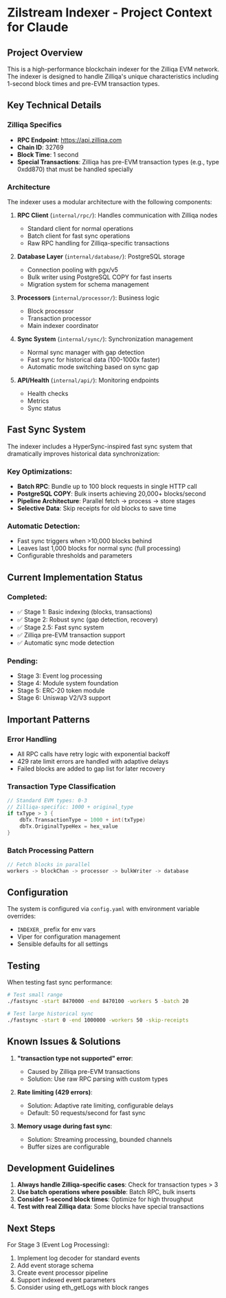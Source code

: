 # Zilstream Indexer - Project Context for Claude

## Project Overview

This is a high-performance blockchain indexer for the Zilliqa EVM network. The indexer is designed to handle Zilliqa's unique characteristics including 1-second block times and pre-EVM transaction types.

## Key Technical Details

### Zilliqa Specifics
- **RPC Endpoint**: https://api.zilliqa.com
- **Chain ID**: 32769
- **Block Time**: 1 second
- **Special Transactions**: Zilliqa has pre-EVM transaction types (e.g., type 0xdd870) that must be handled specially

### Architecture

The indexer uses a modular architecture with the following components:

1. **RPC Client** (`internal/rpc/`): Handles communication with Zilliqa nodes
   - Standard client for normal operations
   - Batch client for fast sync operations
   - Raw RPC handling for Zilliqa-specific transactions

2. **Database Layer** (`internal/database/`): PostgreSQL storage
   - Connection pooling with pgx/v5
   - Bulk writer using PostgreSQL COPY for fast inserts
   - Migration system for schema management

3. **Processors** (`internal/processor/`): Business logic
   - Block processor
   - Transaction processor  
   - Main indexer coordinator

4. **Sync System** (`internal/sync/`): Synchronization management
   - Normal sync manager with gap detection
   - Fast sync for historical data (100-1000x faster)
   - Automatic mode switching based on sync gap

5. **API/Health** (`internal/api/`): Monitoring endpoints
   - Health checks
   - Metrics
   - Sync status

## Fast Sync System

The indexer includes a HyperSync-inspired fast sync system that dramatically improves historical data synchronization:

### Key Optimizations:
- **Batch RPC**: Bundle up to 100 block requests in single HTTP call
- **PostgreSQL COPY**: Bulk inserts achieving 20,000+ blocks/second
- **Pipeline Architecture**: Parallel fetch → process → store stages
- **Selective Data**: Skip receipts for old blocks to save time

### Automatic Detection:
- Fast sync triggers when >10,000 blocks behind
- Leaves last 1,000 blocks for normal sync (full processing)
- Configurable thresholds and parameters

## Current Implementation Status

### Completed:
- ✅ Stage 1: Basic indexing (blocks, transactions)
- ✅ Stage 2: Robust sync (gap detection, recovery)
- ✅ Stage 2.5: Fast sync system
- ✅ Zilliqa pre-EVM transaction support
- ✅ Automatic sync mode detection

### Pending:
- Stage 3: Event log processing
- Stage 4: Module system foundation
- Stage 5: ERC-20 token module
- Stage 6: Uniswap V2/V3 support

## Important Patterns

### Error Handling
- All RPC calls have retry logic with exponential backoff
- 429 rate limit errors are handled with adaptive delays
- Failed blocks are added to gap list for later recovery

### Transaction Type Classification
```go
// Standard EVM types: 0-3
// Zilliqa-specific: 1000 + original_type
if txType > 3 {
    dbTx.TransactionType = 1000 + int(txType)
    dbTx.OriginalTypeHex = hex_value
}
```

### Batch Processing Pattern
```go
// Fetch blocks in parallel
workers -> blockChan -> processor -> bulkWriter -> database
```

## Configuration

The system is configured via `config.yaml` with environment variable overrides:
- `INDEXER_` prefix for env vars
- Viper for configuration management
- Sensible defaults for all settings

## Testing

When testing fast sync performance:
```bash
# Test small range
./fastsync -start 8470000 -end 8470100 -workers 5 -batch 20

# Test large historical sync
./fastsync -start 0 -end 1000000 -workers 50 -skip-receipts
```

## Known Issues & Solutions

1. **"transaction type not supported" error**: 
   - Caused by Zilliqa pre-EVM transactions
   - Solution: Use raw RPC parsing with custom types

2. **Rate limiting (429 errors)**:
   - Solution: Adaptive rate limiting, configurable delays
   - Default: 50 requests/second for fast sync

3. **Memory usage during fast sync**:
   - Solution: Streaming processing, bounded channels
   - Buffer sizes are configurable

## Development Guidelines

1. **Always handle Zilliqa-specific cases**: Check for transaction types > 3
2. **Use batch operations where possible**: Batch RPC, bulk inserts
3. **Consider 1-second block times**: Optimize for high throughput
4. **Test with real Zilliqa data**: Some blocks have special transactions

## Next Steps

For Stage 3 (Event Log Processing):
1. Implement log decoder for standard events
2. Add event storage schema
3. Create event processor pipeline
4. Support indexed event parameters
5. Consider using eth_getLogs with block ranges